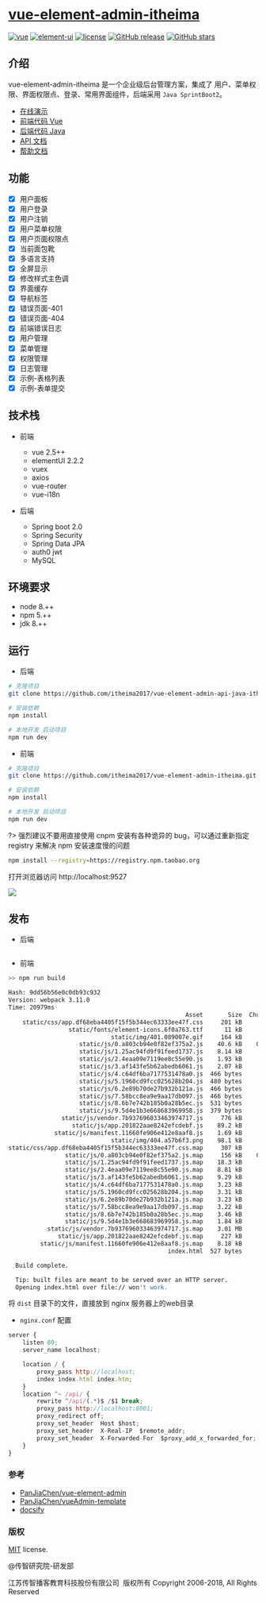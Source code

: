 # [vue-element-admin-itheima](https://github.com/itheima2017/vue-element-admin-itheima)

[![vue](https://img.shields.io/badge/vue-2.5.9-brightgreen.svg ':no-zoom')](https://github.com/vuejs/vue)
[![element-ui](https://img.shields.io/badge/element--ui-2.0.5-brightgreen.svg ':no-zoom')](https://github.com/ElemeFE/element)
[![license](https://img.shields.io/github/license/mashape/apistatus.svg ':no-zoom')](https://github.com/itheima2017/vue-element-admin-itheima/blob/master/LICENSE)
[![GitHub release](https://img.shields.io/github/release/itheima2017/vue-element-admin-itheima.svg ':no-zoom')](https://github.com/itheima2017/vue-element-admin-itheima/releases)
[![GitHub stars](https://img.shields.io/github/stars/itheima2017/vue-element-admin-itheima.svg?style=social&label=Stars ':no-zoom')](https://github.com/itheima2017/vue-element-admin-itheima)

## 介绍

vue-element-admin-itheima 是一个企业级后台管理方案，集成了 用户、菜单权限、界面权限点、登录、常用界面组件，后端采用 `Java SprintBoot2`。

* [在线演示](http://vueAdmin.itcast.cn)
* [前端代码 Vue](https://github.com/itheima2017/vue-element-admin-itheima)
* [后端代码 Java](https://github.com/itheima2017/vue-element-admin-api-java-itheima)
* [API 文档](http://research.itcast.cn/vue-element-admin-api-doc-itheima/_book/)
* [帮助文档](http://research.itcast.cn/vue-element-admin-doc-itheima/)

## 功能

* [x] 用户面板
* [x] 用户登录
* [x] 用户注销
* [x] 用户菜单权限
* [x] 用户页面权限点
* [x] 当前面包靴
* [x] 多语言支持
* [x] 全屏显示
* [x] 修改样式主色调
* [x] 界面缓存
* [x] 导航标签
* [x] 错误页面-401
* [x] 错误页面-404
* [x] 前端错误日志
* [x] 用户管理
* [x] 菜单管理
* [x] 权限管理
* [x] 日志管理
* [x] 示例-表格列表
* [x] 示例-表单提交

## 技术栈

* 前端

  * vue 2.5++
  * elementUI 2.2.2
  * vuex
  * axios
  * vue-router
  * vue-i18n

* 后端

  * Spring boot 2.0
  * Spring Security
  * Spring Data JPA
  * auth0 jwt
  * MySQL

## 环境要求

* node 8.++
* npm 5.++
* jdk 8.++

## 运行

* 后端

```bash
# 克隆项目
git clone https://github.com/itheima2017/vue-element-admin-api-java-itheima.git

# 安装依赖
npm install

# 本地开发 启动项目
npm run dev
```

* 前端

```bash
# 克隆项目
git clone https://github.com/itheima2017/vue-element-admin-itheima.git

# 安装依赖
npm install

# 本地开发 启动项目
npm run dev
```

?> 强烈建议不要用直接使用 cnpm 安装有各种诡异的 bug，可以通过重新指定 registry 来解决 npm 安装速度慢的问题

```bash
npm install --registry=https://registry.npm.taobao.org
```

打开浏览器访问 http://localhost:9527

![](https://wpimg.wallstcn.com/1bc334a6-32a8-4f29-a037-ac3f5ce32588.png)

## 发布

* 后端

```bash

```

* 前端

```bash
>> npm run build

Hash: 9dd56b56e0c0db93c932
Version: webpack 3.11.0
Time: 20979ms
                                                  Asset       Size  Chunks                    Chunk Names
    static/css/app.df68eba4405f15f5b344ec63333ee47f.css     201 kB      11  [emitted]         app
                 static/fonts/element-icons.6f0a763.ttf      11 kB          [emitted]
                             static/img/401.089007e.gif     164 kB          [emitted]
                    static/js/0.a803cb94e0f82ef375a2.js    40.6 kB    0, 3  [emitted]
                    static/js/1.25ac94fd9f91feed1737.js    8.14 kB       1  [emitted]
                    static/js/2.4eaa09e7119ee8c55e90.js    1.93 kB       2  [emitted]
                    static/js/3.af143fe5b62abedb6061.js    2.07 kB       3  [emitted]
                    static/js/4.c64df6ba7177531478a0.js  466 bytes       4  [emitted]
                    static/js/5.1960cd9fcc025628b204.js  480 bytes       5  [emitted]
                    static/js/6.2e89b70de27b932b121a.js  466 bytes       6  [emitted]
                    static/js/7.58bcc8ea9e9aa17db097.js  466 bytes       7  [emitted]
                    static/js/8.6b7e742b185b0a28b5ec.js  531 bytes       8  [emitted]
                    static/js/9.5d4e1b3e668683969958.js  379 bytes       9  [emitted]
               static/js/vendor.7b937696033463974717.js     776 kB      10  [emitted]  [big]  vendor
                  static/js/app.201822aae8242efcdebf.js    89.2 kB      11  [emitted]         app
             static/js/manifest.11660fe906e412e8aaf8.js    1.69 kB      12  [emitted]         manifest
                             static/img/404.a57b6f3.png    98.1 kB          [emitted]
static/css/app.df68eba4405f15f5b344ec63333ee47f.css.map     307 kB          [emitted]
                static/js/0.a803cb94e0f82ef375a2.js.map     156 kB    0, 3  [emitted]
                static/js/1.25ac94fd9f91feed1737.js.map    18.3 kB       1  [emitted]
                static/js/2.4eaa09e7119ee8c55e90.js.map    8.81 kB       2  [emitted]
                static/js/3.af143fe5b62abedb6061.js.map    9.29 kB       3  [emitted]
                static/js/4.c64df6ba7177531478a0.js.map    3.23 kB       4  [emitted]
                static/js/5.1960cd9fcc025628b204.js.map    3.31 kB       5  [emitted]
                static/js/6.2e89b70de27b932b121a.js.map    3.23 kB       6  [emitted]
                static/js/7.58bcc8ea9e9aa17db097.js.map    3.22 kB       7  [emitted]
                static/js/8.6b7e742b185b0a28b5ec.js.map    3.46 kB       8  [emitted]
                static/js/9.5d4e1b3e668683969958.js.map    1.84 kB       9  [emitted]
           static/js/vendor.7b937696033463974717.js.map    3.01 MB      10  [emitted]         vendor
              static/js/app.201822aae8242efcdebf.js.map     227 kB      11  [emitted]         app
         static/js/manifest.11660fe906e412e8aaf8.js.map    8.18 kB      12  [emitted]         manifest
                                             index.html  527 bytes          [emitted]

  Build complete.

  Tip: built files are meant to be served over an HTTP server.
  Opening index.html over file:// won't work.
```

将 `dist` 目录下的文件，直接放到 nginx 服务器上的web目录

* `nginx.conf` 配置

```js
server {
    listen 80;
    server_name localhost;

    location / {
        proxy_pass http://localhost;
        index index.html index.htm;
    }
    location ^~ /api/ {
        rewrite ^/api/(.*)$ /$1 break;
        proxy_pass http://localhost:8001;
        proxy_redirect off;
        proxy_set_header  Host $host;
        proxy_set_header  X-Real-IP  $remote_addr;
        proxy_set_header  X-Forwarded-For  $proxy_add_x_forwarded_for;
    }
}
```

### 参考

* [PanJiaChen/vue-element-admin](https://github.com/PanJiaChen/vue-element-admin/)
* [PanJiaChen/vueAdmin-template](https://github.com/PanJiaChen/vueAdmin-template/)
* [docsify](https://github.com/QingWei-Li/docsify)

### 版权

[MIT](https://github.com/PanJiaChen/vueAdmin-template/blob/master/LICENSE) license.

@传智研究院-研发部

江苏传智播客教育科技股份有限公司 &nbsp;版权所有 Copyright 2006-2018, All Rights Reserved
